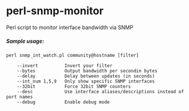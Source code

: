 # perl-snmp-monitor
Perl script to monitor interface bandwidth via SNMP

##### Sample usage: #####
```
perl snmp_int_watch.pl community@hostname [filter]

    --invert          Invert your filter
    --bytes           Output bandwidth per secondin bytes
    --delay           Delay between updates (in seconds)
    --int_num 1,5,9   Only show specific SNMP interfaces
    --32bit           Force 32bit SNMP counters
    --desc            Use interface aliases/descriptions instead of port names
    --debug           Enable debug mode
```
